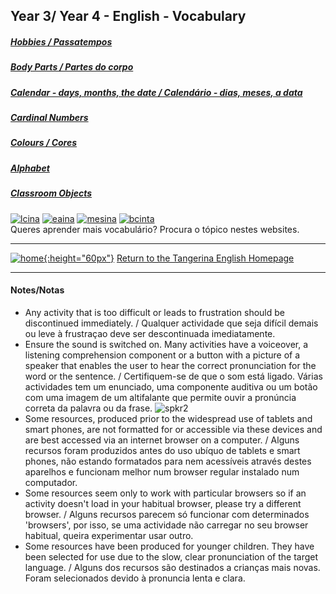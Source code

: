 ## Year 3/ Year 4 - English - Vocabulary
##### [Hobbies / Passatempos](https://tangerina-pt.github.io/English/Hobbies_CD)
##### [Body Parts / Partes do corpo](https://tangerina-pt.github.io/English/Body_Parts_CD)
##### [Calendar - days, months, the date / Calendário - dias, meses, a data](https://tangerina-pt.github.io/English/Calendar_CD)
##### [Cardinal Numbers](https://tangerina-pt.github.io/English/Cardinal_Numbers_CD)
##### [Colours / Cores](https://tangerina-pt.github.io/English/Colours_B)
##### [Alphabet](https://tangerina-pt.github.io/English/Alphabet_B)
##### [Classroom Objects](https://tangerina-pt.github.io/English/Classroom_Objects_B)  
[![lcina](/images/lcina.PNG)](http://www.learningchocolate.com/all?sort_by=monthcount) [![eaina](/images/eaina.PNG)](https://www.englishactivities.net/english-topics-esl) [![mesina](/images/mesina.PNG)](http://www.mes-games.com/) [![bcinta](/images/bcinta.PNG)](https://learnenglishteens.britishcouncil.org/grammar-vocabulary/vocabulary-exercises)  
Queres aprender mais vocabulário? Procura o tópico nestes websites.

***
[![home](https://1blockatatime.github.io/English/images/home.png){:height="60px"}](https://tangerina-pt.github.io/English) [Return to the Tangerina English Homepage](https://tangerina-pt.github.io/English) 


***

#### Notes/Notas
* Any activity that is too difficult or leads to frustration should be discontinued immediately. / Qualquer actividade que seja difícil demais ou leve à frustraçao deve ser descontinuada imediatamente.
* Ensure the sound is switched on. Many activities have a voiceover, a listening comprehension component or a button with a picture of a speaker that enables the user to hear the correct pronunciation for the word or the sentence. / Certifiquem-se de que o som está ligado. Várias actividades tem um enunciado, uma componente auditiva ou um botão com uma imagem de um altifalante que permite ouvir a pronúncia correta da palavra ou da frase. ![spkr2](/images/spkr2.PNG)
* Some resources, produced prior to the widespread use of tablets and smart phones, are not formatted for or accessible via these devices and are best accessed via an internet browser on a computer. / Alguns recursos foram produzidos antes do uso ubíquo de tablets e smart phones, não estando formatados para nem acessíveis através destes aparelhos e funcionam melhor num browser regular instalado num computador.
* Some resources seem only to work with particular browsers so if an activity doesn't load in your habitual browser, please try a different browser. / Alguns recursos parecem só funcionar com determinados 'browsers', por isso, se uma actividade não carregar no seu browser habitual, queira experimentar usar outro.
* Some resources have been produced for younger children. They have been selected for use due to the slow, clear pronunciation of the target language.  / Alguns dos recursos são destinados a crianças mais novas. Foram selecionados devido à pronuncia lenta e clara.
